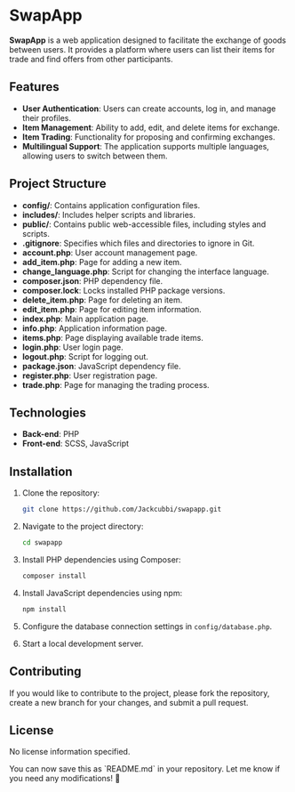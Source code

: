 # SwapApp

**SwapApp** is a web application designed to facilitate the exchange of goods between users. It provides a platform where users can list their items for trade and find offers from other participants.

## Features

- **User Authentication**: Users can create accounts, log in, and manage their profiles.
- **Item Management**: Ability to add, edit, and delete items for exchange.
- **Item Trading**: Functionality for proposing and confirming exchanges.
- **Multilingual Support**: The application supports multiple languages, allowing users to switch between them.

## Project Structure

- **config/**: Contains application configuration files.
- **includes/**: Includes helper scripts and libraries.
- **public/**: Contains public web-accessible files, including styles and scripts.
- **.gitignore**: Specifies which files and directories to ignore in Git.
- **account.php**: User account management page.
- **add\_item.php**: Page for adding a new item.
- **change\_language.php**: Script for changing the interface language.
- **composer.json**: PHP dependency file.
- **composer.lock**: Locks installed PHP package versions.
- **delete\_item.php**: Page for deleting an item.
- **edit\_item.php**: Page for editing item information.
- **index.php**: Main application page.
- **info.php**: Application information page.
- **items.php**: Page displaying available trade items.
- **login.php**: User login page.
- **logout.php**: Script for logging out.
- **package.json**: JavaScript dependency file.
- **register.php**: User registration page.
- **trade.php**: Page for managing the trading process.

## Technologies

- **Back-end**: PHP
- **Front-end**: SCSS, JavaScript

## Installation

1. Clone the repository:

   ```bash
   git clone https://github.com/Jackcubbi/swapapp.git
   ```

2. Navigate to the project directory:

   ```bash
   cd swapapp
   ```

3. Install PHP dependencies using Composer:

   ```bash
   composer install
   ```

4. Install JavaScript dependencies using npm:

   ```bash
   npm install
   ```

5. Configure the database connection settings in `config/database.php`.

6. Start a local development server.

## Contributing

If you would like to contribute to the project, please fork the repository, create a new branch for your changes, and submit a pull request.

## License

No license information specified.



You can now save this as \`README.md\` in your repository. Let me know if you need any modifications! 🚀
